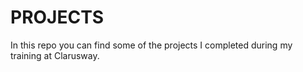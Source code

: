 # PROJECTS
In this repo you can find some of the projects I completed during my training at Clarusway.
